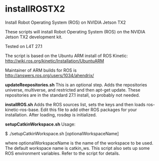 # installROSTX2
Install Robot Operating System (ROS) on NVIDIA Jetson TX2

These scripts will install Robot Operating System (ROS) on the NVIDIA Jetson TX2 development kit.

Tested on L4T 27.1

The script is based on the Ubuntu ARM install of ROS Kinetic: http://wiki.ros.org/kinetic/Installation/UbuntuARM

Maintainer of ARM builds for ROS is http://answers.ros.org/users/1034/ahendrix/

<strong>updateReepositories.sh</strong>
This is an optional step. Adds the repositories universe, multiverse, and restricted and then apt-get update. These repositories are in the standard 27.1 install, so probably not needed.

<strong>installROS.sh</strong>
Adds the ROS sources list, sets the keys and then loads ros-kinetic-ros-base. Edit this file to add other ROS packages for your installation. After loading, rosdep is initialized.

<strong>setupCatkinWorkspace.sh</strong>
Usage:

$ ./setupCatkinWorkspace.sh [optionalWorkspaceName]

where optionalWorkspaceName is the name of the workspace to be used. The default workspace name is catkin_ws. This script also sets up some ROS environment variables. Refer to the script for details.

